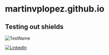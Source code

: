 # martinvplopez.github.io

## Testing out shields
![TestName](https://img.shields.io/badge/Name-Mart%C3%ADn-purple)

[![LinkedIn](https://img.shields.io/badge/LinkedIn-Mart%C3%ADn%20van%20Puffelen%20L%C3%B3pez-0077B5?style=for-the-badge&logo=linkedin&logoColor=white&labelColor=101010)](https://es.linkedin.com/in/martinvplopez)
